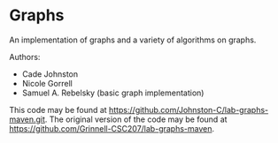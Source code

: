 # Graphs

An implementation of graphs and a variety of algorithms on graphs.

Authors:

* Cade Johnston
* Nicole Gorrell
* Samuel A. Rebelsky (basic graph implementation)

This code may be found at <https://github.com/Johnston-C/lab-graphs-maven.git>.
The original version of the code may be found at <https://github.com/Grinnell-CSC207/lab-graphs-maven>.
